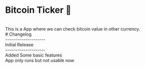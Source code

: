 # Bitcoin Ticker 🤑

</br>This is a App where we can check bitcoin value in other currency.
</br># Changelog
</br>--------------------</br>
Initial Release</br>
--------------------</br>
Added Some basic features</br>
App only runs but not usable now</br>

